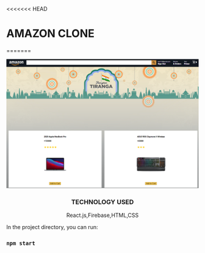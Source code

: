 <<<<<<< HEAD
# AMAZON CLONE
=======
<div align="center" class="row">
  <img src="./amazon.png" width=auto/>
</div>
<h3 align="center">TECHNOLOGY USED</h3>
<p align="center">React.js,Firebase,HTML,CSS</p>
In the project directory, you can run:

### `npm start`

